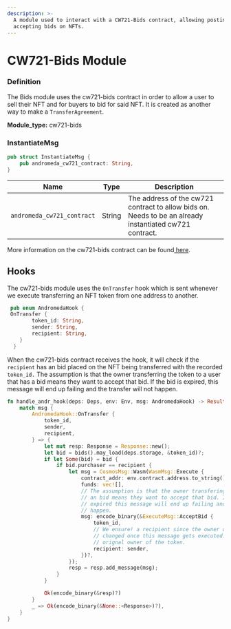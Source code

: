 ```yaml
---
description: >-
  A module used to interact with a CW721-Bids contract, allowing posting and
  accepting bids on NFTs.
---
```


# CW721-Bids Module

### Definition

The Bids module uses the cw721-bids contract in order to allow a user to sell their NFT and for buyers to bid for said NFT. It is created as another way to make a `TransferAgreement`.

**Module\_type:** cw721-bids

### InstantiateMsg

```rust
pub struct InstantiateMsg {
    pub andromeda_cw721_contract: String,
}
```

| Name                       | Type   | Description                                                                                             |
| -------------------------- | ------ | ------------------------------------------------------------------------------------------------------- |
| `andromeda_cw721_contract` | String | The address of the cw721 contract to allow bids on. Needs to be an already instantiated cw721 contract. |

More information on the cw721-bids contract can be found[ here](../andromeda-digital-objects/cw721-bids.md).

## Hooks

The cw721-bids module uses the `OnTransfer` hook which is sent whenever we execute transferring an NFT token from one address to another.

```rust
 pub enum AndromedaHook {
 OnTransfer {
        token_id: String,
        sender: String,
        recipient: String,
    }
  }
```

When the cw721-bids contract receives the hook, it will check if the `recipient` has an bid placed on the NFT being transferred with the recorded `token_id.` The assumption is that the owner transferring the token to a user that has a bid means they want to accept that bid. If the bid is expired, this message will end up failing and the transfer will not happen.

```rust
fn handle_andr_hook(deps: Deps, env: Env, msg: AndromedaHook) -> Result<Binary, ContractError> {
    match msg {
        AndromedaHook::OnTransfer {
            token_id,
            sender,
            recipient,
        } => {
            let mut resp: Response = Response::new();
            let bid = bids().may_load(deps.storage, &token_id)?;
            if let Some(bid) = bid {
                if bid.purchaser == recipient {
                    let msg = CosmosMsg::Wasm(WasmMsg::Execute {
                        contract_addr: env.contract.address.to_string(),
                        funds: vec![],
                        // The assumption is that the owner transfering the token to a user that has
                        // an bid means they want to accept that bid. If the bid is
                        // expired this message will end up failing and the transfer will not
                        // happen.
                        msg: encode_binary(&ExecuteMsg::AcceptBid {
                            token_id,
                            // We ensure! a recipient since the owner of the token will have
                            // changed once this message gets executed. Sender is assuemd to be the
                            // orignal owner of the token.
                            recipient: sender,
                        })?,
                    });
                    resp = resp.add_message(msg);
                }
            }

            Ok(encode_binary(&resp)?)
        }
        _ => Ok(encode_binary(&None::<Response>)?),
    }
}
```
